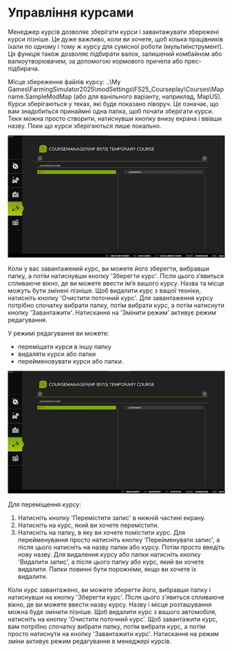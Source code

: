 # Управління курсами


Менеджер курсів дозволяє зберігати курси і завантажувати збережені курси пізніше.
Це дуже важливо, коли ви хочете, щоб кілька працівників їхали по одному і тому ж курсу для сумісної роботи (мультиінструмент).
Ця функція також дозволяє підбирати валок, залишений комбайном або валкоутворювачем, за допомогою кормового причепа або прес-підбирача.

Місце збереження файлів курсу: ..\My Games\FarmingSimulator2025\modSettings\FS25_Courseplay\Courses\Mapname.SampleModMap (або для ванільного варіанту, наприклад, MapUS).
Курси зберігаються у теках, які буде показано ліворуч. Це означає, що вам знадобиться принаймні одна папка, щоб почати зберігати курси. 
Теки можна просто створити, натиснувши кнопку внизу екрана і ввівши назву.
Поки що курси зберігаються лише локально.


![Image](assets/images/managerbasehelp_0_0_765_430.png)


Коли у вас завантажений курс, ви можете його зберегти, вибравши папку, а потім натиснувши кнопку 'Зберегти курс'. Після цього з’явиться спливаюче вікно, де ви можете ввести ім’я вашого курсу.
Назва та місце можуть бути змінені пізніше.
Щоб видалити курс з вашої техніки, натисніть кнопку 'Очистити поточний курс'.
Для завантаження курсу потрібно спочатку вибрати папку, потім вибрати курс, а потім натиснути кнопку 'Завантажити'.
Натискання на 'Змінити режим' активує режим редагування.



У режимі редагування ви можете:
- переміщати курси в іншу папку
- видаляти курси або папки
- перейменовувати курси або папки.


![Image](assets/images/manageredithelp_0_0_765_430.png)


Для переміщення курсу:
  1) Натисніть кнопку 'Перемістити запис' в нижній частині екрану.
  2) Натисніть на курс, який ви хочете перемістити.
  3) Натисніть на папку, в яку ви хочете помістити курс.
Для перейменування просто натисніть кнопку 'Перейменувати запис', а після цього натисніть на назву папки або курсу. Потім просто введіть нову назву.
Для видалення курсу або папки натисніть кнопку 'Видалити запис', а після цього папку або курс, який ви хочете видалити.
Папки повинні бути порожніми, якщо ви хочете їх видалити.

Коли курс завантажено, ви можете зберегти його, вибравши папку і натиснувши на кнопку 'Зберегти курс'. Після цього з'явиться спливаюче вікно, де ви можете ввести назву курсу.
Назву і місце розташування можна буде змінити пізніше.
Щоб видалити курс з вашого автомобіля, натисніть на кнопку 'Очистити поточний курс'.
Щоб завантажити курс, вам потрібно спочатку вибрати папку, потім вибрати курс, а потім просто натиснути на кнопку 'Завантажити курс'.
Натискання на режим зміни активує режим редагування в менеджері курсів.


